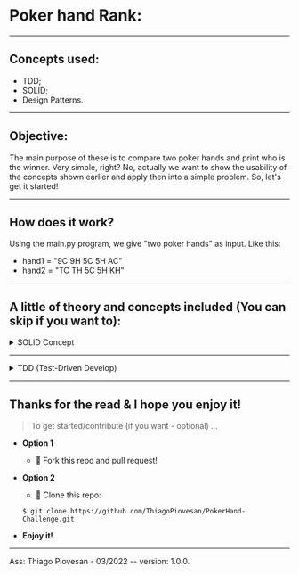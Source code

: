 # Poker hand Rank:
---
## Concepts used:
- TDD;
- SOLID;
- Design Patterns.

---

## Objective:
The main purpose of these is to compare two poker hands and print who is the winner. Very simple, right?
No, actually we want to show the usability of the concepts shown earlier and apply then into a simple problem.
So, let's get it started!

---

## How does it work?
Using the main.py program, we give "two poker hands" as input. Like this:

- hand1 = "9C 9H 5C 5H AC"
- hand2 = "TC TH 5C 5H KH"

---

## A little of theory and concepts included (You can skip if you want to):

<details>
  <summary>SOLID Concept</summary>
  
#### # Single responsibility principle:
→ Make things (classes, functions, etc.) responsible for fulfilling one type of role.
—> **e.g**. Refactor code responsibilities into separate classes.

#### # Open/Closed:
→ Be able to add new functionality to existing code easily without modifying existing code.
—> **e.g**. Use abstract classes. These can define what subclasses will require and strengthen Principle by separating code duties.

#### # Liskov Substitution:
→ When a class inherits from another class, the program shouldn't break and you shouldn't need to hack anything to use the subclass.
—> **e.g**. Define constructor arguments to keep inheritance flexible.

#### # Interface Segregation:
→ Make interfaces (parent abstract classes) more specific, rather than generic.
—> **e.g**. Create more interfaces (classes) if needed and/or provide objects to constructors.

#### # Dependency Inversion:
→ Make classes depend on abstract classes rather than non-abstract classes.
—> **e.g**. Make classes inherit from abstract classes.

</details>

---

<details>
  <summary>TDD (Test-Driven Develop)</summary>
  
→ “**Write the test, before write de actual code”**.

---

**# Step 1: Write tests**
→ Start by writing the tests that only pass if the feature specifications are met.
→ Forces you to think about the requirements before actual starts building something.

**# Step 2: Run the tests**
→ Running those tets and make sure they all fail;
→ Check that you’re actually adding something new and that the tests are properly testing that part.

**# Step 3: Write the actual code**
→ Write the simplest code so that these tests pass;
→ Doesn’t need to be perfect, just new to met the specifications.

**# Step 4: Make All tests pass**
→ Make sure that all tests now pass;
→ Including any other older tests that you have this ensures that the new features adheres to the specifications and it doesn’t break other things 

**# Step 5: Refactoring and Improving**
→ Refactoring and Improving the code while you have the test harness running.

---                              

                                     **RED → GREEN → REFACTOR**

---

→ Don’t use global instances, that way a test can’t interfere on the other
→ Don’t tests python standard library stuff, it is expected to work correctly.

</details>

---
## Thanks for the read & I hope you enjoy it!

> To get started/contribute (if you want - optional) ...

- **Option 1**
    - 🍴 Fork this repo and pull request!

- **Option 2**
    - 👯 Clone this repo: 
    ```
    $ git clone https://github.com/ThiagoPiovesan/PokerHand-Challenge.git
    ```

- **Enjoy it!**

---

Ass: Thiago Piovesan - 03/2022 -- version: 1.0.0.